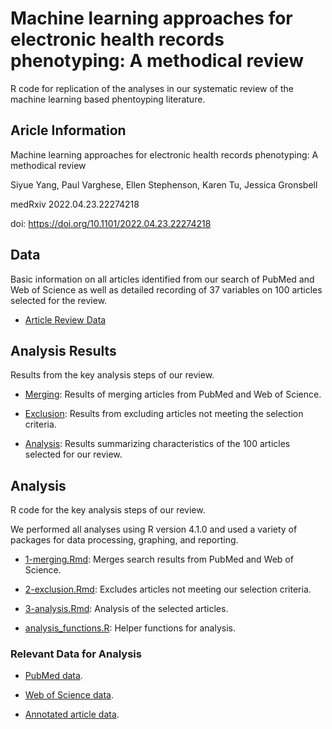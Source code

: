 # Machine learning approaches for electronic health records phenotyping: A methodical review

R code for replication of the analyses in our systematic review of the machine learning based phentoyping literature.  

## Aricle Information

Machine learning approaches for electronic health records phenotyping: A methodical review

Siyue Yang, Paul Varghese, Ellen Stephenson, Karen Tu, Jessica Gronsbell

medRxiv 2022.04.23.22274218

doi: https://doi.org/10.1101/2022.04.23.22274218

## Data

Basic information on all articles identified from our search of PubMed and Web of Science as well as detailed recording of 37 variables on 100 articles selected for the review.

- [Article Review Data](https://github.com/siyueyang/ml-phenotyping-review-2022/blob/main/data/Review_Data_0923222.csv)

## Analysis Results

Results from the key analysis steps of our review.

- [Merging](https://github.com/siyueyang/ml-phenotyping-review-2022/blob/main/report/1-merging.pdf): Results of merging articles from PubMed and Web of Science. 

- [Exclusion](https://github.com/siyueyang/ml-phenotyping-review-2022/blob/main/report/2-exclusion.pdf): Results from excluding articles not meeting the selection criteria.

- [Analysis](https://github.com/siyueyang/ml-phenotyping-review-2022/blob/main/report/3-analysis.pdf): Results summarizing characteristics of the 100 articles selected for our review.

## Analysis 

R code for the key analysis steps of our review.

We performed all analyses using R version 4.1.0 and used a variety of packages for data processing, graphing, and reporting.

- [1-merging.Rmd](https://github.com/siyueyang/ml-phenotyping-review-2022/blob/main/rmd/1-merging.Rmd): Merges search results from PubMed and Web of Science. 

- [2-exclusion.Rmd](https://github.com/siyueyang/ml-phenotyping-review-2022/blob/main/rmd/2-exclusion.Rmd): Excludes articles not meeting our selection criteria.

- [3-analysis.Rmd](https://github.com/siyueyang/ml-phenotyping-review-2022/blob/main/rmd/3-analysis.Rmd): Analysis of the selected articles.

- [analysis_functions.R](https://github.com/siyueyang/ml-phenotyping-review-2022/blob/main/rmd/analysis_functions.R): Helper functions for analysis. 

### Relevant Data for Analysis

- [PubMed data](https://github.com/siyueyang/ml-phenotyping-review-2022/blob/main/data/pubmed20220414.csv).  

- [Web of Science data](https://github.com/siyueyang/ml-phenotyping-review-2022/blob/main/data/webofscience20220414.csv).

- [Annotated article data](https://github.com/siyueyang/ml-phenotyping-review-2022/blob/main/data/annotations050822.csv).

